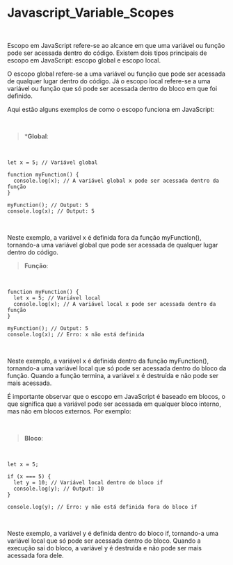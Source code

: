 # Javascript_Variable_Scopes

<br/>

Escopo em JavaScript refere-se ao alcance em que uma variável ou função pode ser acessada dentro do código. Existem dois tipos principais de escopo em JavaScript: escopo global e escopo local.

O escopo global refere-se a uma variável ou função que pode ser acessada de qualquer lugar dentro do código. Já o escopo local refere-se a uma variável ou função que só pode ser acessada dentro do bloco em que foi definido.

Aqui estão alguns exemplos de como o escopo funciona em JavaScript:

<br/>

> ***Global**:

<br/>

```
let x = 5; // Variável global

function myFunction() {
  console.log(x); // A variável global x pode ser acessada dentro da função
}

myFunction(); // Output: 5
console.log(x); // Output: 5
```

<br/>

Neste exemplo, a variável x é definida fora da função myFunction(), tornando-a uma variável global que pode ser acessada de qualquer lugar dentro do código.

> **Função**:

<br/>

```
function myFunction() {
  let x = 5; // Variável local
  console.log(x); // A variável local x pode ser acessada dentro da função
}

myFunction(); // Output: 5
console.log(x); // Erro: x não está definida
```

<br/>

Neste exemplo, a variável x é definida dentro da função myFunction(), tornando-a uma variável local que só pode ser acessada dentro do bloco da função. Quando a função termina, a variável x é destruída e não pode ser mais acessada.

É importante observar que o escopo em JavaScript é baseado em blocos, o que significa que a variável pode ser acessada em qualquer bloco interno, mas não em blocos externos. Por exemplo:

<br/>

> **Bloco**:

<br/>

```
let x = 5;

if (x === 5) {
  let y = 10; // Variável local dentro do bloco if
  console.log(y); // Output: 10
}

console.log(y); // Erro: y não está definida fora do bloco if
```

<br/>

Neste exemplo, a variável y é definida dentro do bloco if, tornando-a uma variável local que só pode ser acessada dentro do bloco. Quando a execução sai do bloco, a variável y é destruída e não pode ser mais acessada fora dele.
